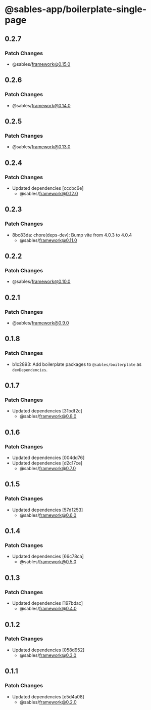 # @sables-app/boilerplate-single-page

## 0.2.7

### Patch Changes

- @sables/framework@0.15.0

## 0.2.6

### Patch Changes

- @sables/framework@0.14.0

## 0.2.5

### Patch Changes

- @sables/framework@0.13.0

## 0.2.4

### Patch Changes

- Updated dependencies [cccbc6e]
  - @sables/framework@0.12.0

## 0.2.3

### Patch Changes

- 8bc83da: chore(deps-dev): Bump vite from 4.0.3 to 4.0.4
  - @sables/framework@0.11.0

## 0.2.2

### Patch Changes

- @sables/framework@0.10.0

## 0.2.1

### Patch Changes

- @sables/framework@0.9.0

## 0.1.8

### Patch Changes

- b1c2893: Add boilerplate packages to `@sables/boilerplate` as `devDependencies`.

## 0.1.7

### Patch Changes

- Updated dependencies [31bdf2c]
  - @sables/framework@0.8.0

## 0.1.6

### Patch Changes

- Updated dependencies [004dd76]
- Updated dependencies [d2c17ce]
  - @sables/framework@0.7.0

## 0.1.5

### Patch Changes

- Updated dependencies [57d1253]
  - @sables/framework@0.6.0

## 0.1.4

### Patch Changes

- Updated dependencies [66c78ca]
  - @sables/framework@0.5.0

## 0.1.3

### Patch Changes

- Updated dependencies [197bdac]
  - @sables/framework@0.4.0

## 0.1.2

### Patch Changes

- Updated dependencies [058d952]
  - @sables/framework@0.3.0

## 0.1.1

### Patch Changes

- Updated dependencies [e5d4a08]
  - @sables/framework@0.2.0
